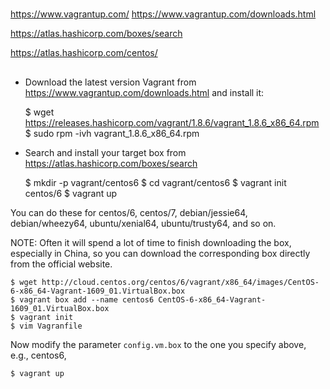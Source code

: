 #


##

https://www.vagrantup.com/
https://www.vagrantup.com/downloads.html

https://atlas.hashicorp.com/boxes/search

https://atlas.hashicorp.com/centos/


##

* Download the latest version Vagrant from https://www.vagrantup.com/downloads.html and install it:

    $ wget https://releases.hashicorp.com/vagrant/1.8.6/vagrant_1.8.6_x86_64.rpm
    $ sudo rpm -ivh vagrant_1.8.6_x86_64.rpm

* Search and install your target box from https://atlas.hashicorp.com/boxes/search

    $ mkdir -p vagrant/centos6
    $ cd vagrant/centos6
    $ vagrant init centos/6
    $ vagrant up

You can do these for centos/6, centos/7, debian/jessie64, debian/wheezy64, ubuntu/xenial64, ubuntu/trusty64, and so on.

NOTE: Often it will spend a lot of time to finish downloading the box, especially in China, so you can download the corresponding box directly from the official website.

    $ wget http://cloud.centos.org/centos/6/vagrant/x86_64/images/CentOS-6-x86_64-Vagrant-1609_01.VirtualBox.box
    $ vagrant box add --name centos6 CentOS-6-x86_64-Vagrant-1609_01.VirtualBox.box
    $ vagrant init
    $ vim Vagranfile

Now modify the parameter `config.vm.box` to the one you specify above, e.g., centos6,

    $ vagrant up
